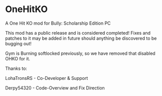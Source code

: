 # OneHitKO
A One Hit KO mod for Bully: Scholarship Edition PC

This mod has a public release and is considered completed! 
Fixes and patches to it may be added in future should anything be discovered to be bugging out! 

Gym is Burning softlocked previously, so we have removed that disabled OHKO for it. 

Thanks to: 

LohaTronsRS - Co-Developer & Support

Derpy54320 - Code-Overview and Fix Direction

